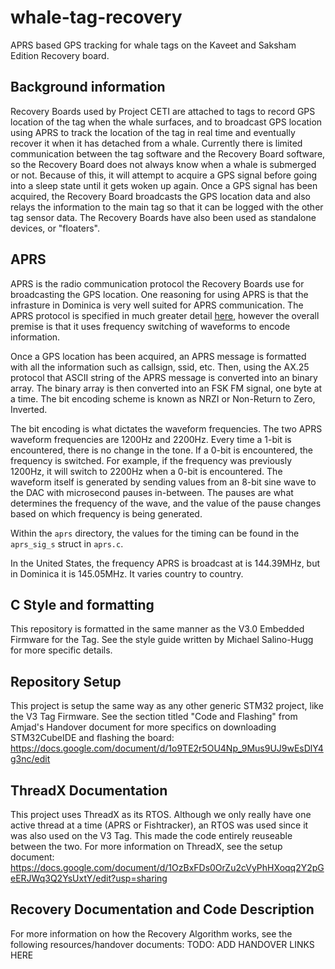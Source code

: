 # whale-tag-recovery
APRS based GPS tracking for whale tags on the Kaveet and Saksham Edition Recovery board.

## Background information
Recovery Boards used by Project CETI are attached to tags to record GPS location of the tag when the whale surfaces, and to broadcast GPS location using APRS to track the location of the tag in real time and eventually recover it when it has detached from a whale. Currently there is limited communication between the tag software and the Recovery Board software, so the Recovery Board does not always know when a whale is submerged or not. Because of this, it will attempt to acquire a GPS signal before going into a sleep state until it gets woken up again. Once a GPS signal has been acquired, the Recovery Board broadcasts the GPS location data and also relays the information to the main tag so that it can be logged with the other tag sensor data. The Recovery Boards have also been used as standalone devices, or "floaters". 

## APRS 
APRS is the radio communication protocol the Recovery Boards use for broadcasting the GPS location. One reasoning for using APRS is that the infrasture in Dominica is very well suited for APRS communication. The APRS protocol is specified in much greater detail [here](http://www.aprs.org/doc/APRS101.PDF), however the overall premise is that it uses frequency switching of waveforms to encode information. 

Once a GPS location has been acquired, an APRS message is formatted with all the information such as callsign, ssid, etc. Then, using the AX.25 protocol that ASCII string of the APRS message is converted into an binary array. The binary array is then converted into an FSK FM signal, one byte at a time. The bit encoding scheme is known as NRZI or Non-Return to Zero, Inverted. 

The bit encoding is what dictates the waveform frequencies. The two APRS waveform frequencies are 1200Hz and 2200Hz. Every time a 1-bit is encountered, there is no change in the tone. If a 0-bit is encountered, the frequency is switched. For example, if the frequency was previously 1200Hz, it will switch to 2200Hz when a 0-bit is encountered. The waveform itself is generated by sending values from an 8-bit sine wave to the DAC with microsecond pauses in-between. The pauses are what determines the frequency of the wave, and the value of the pause changes based on which frequency is being generated. 

Within the `aprs` directory, the values for the timing can be found in the `aprs_sig_s` struct in `aprs.c`. 

In the United States, the frequency APRS is broadcast at is 144.39MHz, but in Dominica it is 145.05MHz. It varies country to country. 

## C Style and formatting
This repository is formatted in the same manner as the V3.0 Embedded Firmware for the Tag. See the style guide written by Michael Salino-Hugg for more specific details.

## Repository Setup
This project is setup the same way as any other generic STM32 project, like the V3 Tag Firmware. See the section titled "Code and Flashing" from Amjad's Handover document for more specifics on downloading STM32CubeIDE and flashing the board: https://docs.google.com/document/d/1o9TE2r5OU4Np_9Mus9UJ9wEsDlY4g3nc/edit

## ThreadX Documentation
This project uses ThreadX as its RTOS. Although we only really have one active thread at a time (APRS or Fishtracker), an RTOS was used since it was also used on the V3 Tag. This made the code entirely reuseable between the two. For more information on ThreadX, see the setup document: https://docs.google.com/document/d/1OzBxFDs0OrZu2cVyPhHXoqq2Y2pGeERJWq3Q2YsUxtY/edit?usp=sharing

## Recovery Documentation and Code Description
For more information on how the Recovery Algorithm works, see the following resources/handover documents: TODO: ADD HANDOVER LINKS HERE
